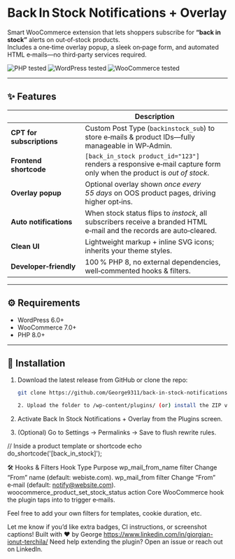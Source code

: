 # Back In Stock Notifications + Overlay
Smart WooCommerce extension that lets shoppers subscribe for **“back in stock”** alerts on out‑of‑stock products.  
Includes a one‑time overlay popup, a sleek on‑page form, and automated HTML e‑mails—no third‑party services required.

![PHP tested](https://img.shields.io/badge/PHP-tested-blue?logo=php) ![WordPress tested](https://img.shields.io/badge/WordPress-6.4%2B-blue?logo=wordpress) ![WooCommerce tested](https://img.shields.io/badge/WooCommerce-8.x-purple?logo=woocommerce)

---

## ✨ Features
|                             | Description |
|-----------------------------|-------------|
| **CPT for subscriptions**   | Custom Post Type (`backinstock_sub`) to store e‑mails & product IDs—fully manageable in WP‑Admin. |
| **Frontend shortcode**      | `[back_in_stock product_id="123"]` renders a responsive e‑mail capture form only when the product is *out of stock*. |
| **Overlay popup**           | Optional overlay shown *once every 55 days* on OOS product pages, driving higher opt‑ins. |
| **Auto notifications**      | When stock status flips to *instock*, all subscribers receive a branded HTML e‑mail and the records are auto‑cleared. |
| **Clean UI**                | Lightweight markup + inline SVG icons; inherits your theme styles. |
| **Developer‑friendly**      | 100 % PHP 8, no external dependencies, well‑commented hooks & filters. |

---

## ⚙️ Requirements
* WordPress 6.0+
* WooCommerce 7.0+
* PHP 8.0+

---

## 🚀 Installation
1. Download the latest release from GitHub or clone the repo:  
   ```bash
   git clone https://github.com/George9311/back-in-stock-notifications.git

   2. Upload the folder to /wp-content/plugins/ (or) install the ZIP via Plugins → Add New → Upload.

3. Activate Back In Stock Notifications + Overlay from the Plugins screen.

4. (Optional) Go to Settings → Permalinks → Save to flush rewrite rules.

// Inside a product template or shortcode
echo do_shortcode('[back_in_stock]');


🛠 Hooks & Filters
Hook	Type	Purpose
wp_mail_from_name	filter	Change “From” name (default: webiste.com).
wp_mail_from	filter	Change “From” e‑mail (default: notify@website.com).
woocommerce_product_set_stock_status	action	Core WooCommerce hook the plugin taps into to trigger e‑mails.

Feel free to add your own filters for templates, cookie duration, etc.


Let me know if you’d like extra badges, CI instructions, or screenshot captions!
Built with ❤️ by George 
https://www.linkedin.com/in/giorgian-ionut-terchila/
Need help extending the plugin? Open an issue or reach out on LinkedIn.
